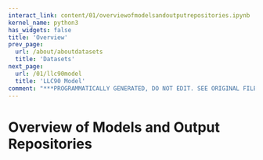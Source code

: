```yaml
---
interact_link: content/01/overviewofmodelsandoutputrepositories.ipynb
kernel_name: python3
has_widgets: false
title: 'Overview'
prev_page:
  url: /about/aboutdatasets
  title: 'Datasets'
next_page:
  url: /01/llc90model
  title: 'LLC90 Model'
comment: "***PROGRAMMATICALLY GENERATED, DO NOT EDIT. SEE ORIGINAL FILES IN /content***"
---
```



# Overview of Models and Output Repositories

